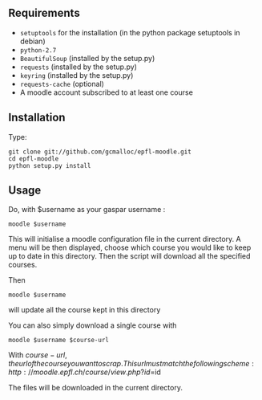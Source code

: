 
## Requirements
* `setuptools` for the installation (in the python package setuptools in debian)
* `python-2.7`
* `BeautifulSoup` (installed by the setup.py)
* `requests` (installed by the setup.py)
* `keyring` (installed by the setup.py)
* `requests-cache` (optional)
* A moodle account subscribed to at least one course


## Installation
Type:

    git clone git://github.com/gcmalloc/epfl-moodle.git
    cd epfl-moodle
    python setup.py install

## Usage
Do, with $username as your gaspar username :
    
    moodle $username

This will initialise a moodle configuration file in the current directory. A menu will be then displayed, choose which course you would like to keep up to date in this directory. Then the script will download all the specified courses.


Then 

    moodle $username

will update all the course kept in this directory

You can also simply download a single course with 

    moodle $username $course-url

With $course-url, the url of the course you want to scrap.This url 
must match the following scheme:
http://moodle.epfl.ch/course/view.php?id=$id

The files will be downloaded in the current directory.
